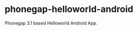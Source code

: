 phonegap-helloworld-android
===========================

Phonegap 3.1 based Helloworld Android App.
